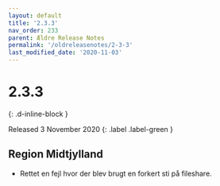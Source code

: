 ```yaml
---
layout: default
title: '2.3.3'
nav_order: 233
parent: Ældre Release Notes
permalink: '/oldreleasenotes/2-3-3'
last_modified_date: '2020-11-03'
---
```


# 2.3.3
{: .d-inline-block }

Released 3 November 2020
{: .label .label-green }

## Region Midtjylland

- Rettet en fejl hvor der blev brugt en forkert sti på fileshare.
